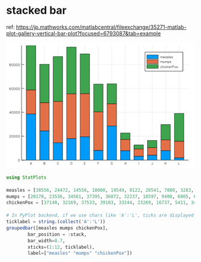 # stacked bar

ref: https://jp.mathworks.com/matlabcentral/fileexchange/35271-matlab-plot-gallery-vertical-bar-plot?focused=6793087&tab=example

![line plot](figures/barstacked.png)

```julia
using StatPlots

measles = [38556, 24472, 14556, 18060, 19549, 8122, 28541, 7880, 3283, 4135, 7953, 1884]
mumps = [20178, 23536, 34561, 37395, 36072, 32237, 18597, 9408, 6005, 6268, 8963, 13882]
chickenPox = [37140, 32169, 37533, 39103, 33244, 23269, 16737, 5411, 3435, 6052, 12825, 23332]

# In PyPlot backend, if we use chars like 'A':'L', ticks are displayed with "PyWrap".
ticklabel = string.(collect('A':'L'))
groupedbar([measles mumps chickenPox],
        bar_position = :stack,
        bar_width=0.7,
        xticks=(1:12, ticklabel),
        label=["measles" "mumps" "chickenPox"])
```

